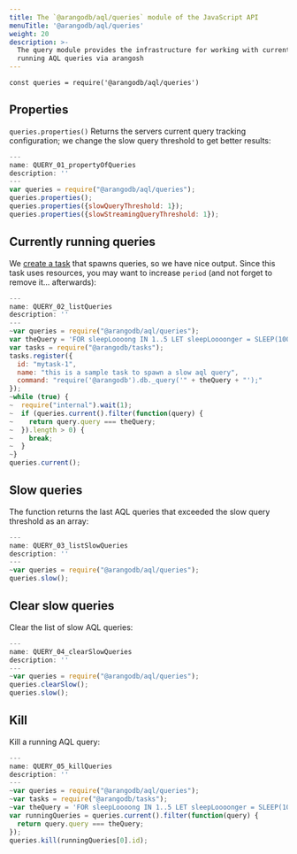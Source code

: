 ```yaml
---
title: The `@arangodb/aql/queries` module of the JavaScript API
menuTitle: '@arangodb/aql/queries'
weight: 20
description: >-
  The query module provides the infrastructure for working with currently
  running AQL queries via arangosh
---
```

`const queries = require('@arangodb/aql/queries')`

## Properties

`queries.properties()` Returns the servers current query tracking configuration; we change the slow query threshold to get better results:

```js
---
name: QUERY_01_propertyOfQueries
description: ''
---
var queries = require("@arangodb/aql/queries");
queries.properties();
queries.properties({slowQueryThreshold: 1});
queries.properties({slowStreamingQueryThreshold: 1});
```

## Currently running queries

We [create a task](tasks.md) that spawns queries, so we have nice output. Since this task
uses resources, you may want to increase `period` (and not forget to remove it... afterwards):

```js
---
name: QUERY_02_listQueries
description: ''
---
~var queries = require("@arangodb/aql/queries");
var theQuery = 'FOR sleepLoooong IN 1..5 LET sleepLoooonger = SLEEP(1000) RETURN sleepLoooong';
var tasks = require("@arangodb/tasks");
tasks.register({
  id: "mytask-1",
  name: "this is a sample task to spawn a slow aql query",
  command: "require('@arangodb').db._query('" + theQuery + "');"
});
~while (true) {
~  require("internal").wait(1);
~  if (queries.current().filter(function(query) {
~    return query.query === theQuery;
~  }).length > 0) {
~    break;
~  }
~}
queries.current();
```

## Slow queries

The function returns the last AQL queries that exceeded the slow query threshold as an array:

```js
---
name: QUERY_03_listSlowQueries
description: ''
---
~var queries = require("@arangodb/aql/queries");
queries.slow();
```

## Clear slow queries

Clear the list of slow AQL queries:

```js
---
name: QUERY_04_clearSlowQueries
description: ''
---
~var queries = require("@arangodb/aql/queries");
queries.clearSlow();
queries.slow();
```

## Kill

Kill a running AQL query:

```js
---
name: QUERY_05_killQueries
description: ''
---
~var queries = require("@arangodb/aql/queries");
~var tasks = require("@arangodb/tasks");
~var theQuery = 'FOR sleepLoooong IN 1..5 LET sleepLoooonger = SLEEP(1000) RETURN sleepLoooong';
var runningQueries = queries.current().filter(function(query) {
  return query.query === theQuery;
});
queries.kill(runningQueries[0].id);
```
